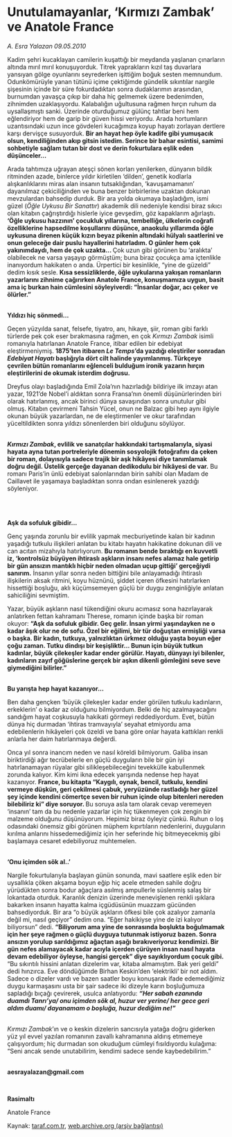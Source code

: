 # Unutulamayanlar, ‘Kırmızı Zambak’ ve Anatole France

*A. Esra Yalazan  09.05.2010*

<div class="yazi"><p>Kadim şehri kucaklayan camilerin kuşattığı bir meydanda yaşlanan çınarların altında mırıl mırıl konuşuyorduk. Titrek yaprakların kızıl taş duvarlara yansıyan gölge oyunlarını seyrederken işittiğim boğuk sesten memnundum. Odunkömürüyle yanan tütünü içime çektiğimde gündelik sıkıntılar nargile şişesinin içinde bir süre fokurdadıktan sonra dudaklarımın arasından, burnumdan yavaşça çıkıp bir daha hiç gelmemek üzere bedenimden, zihnimden uzaklaşıyordu. Kalabalığın uğultusuna rağmen hırçın ruhum da uysallaşmıştı sanki. Üzerinde oturduğumuz gülünç tahtlar beni hem eğlendiriyor hem de garip bir güven hissi veriyordu. Arada hortumların uzantısındaki uzun ince gövdeleri kucağımıza koyup hayatı zorlayan dertlere karşı dervişçe susuyorduk. <b>Bir an hayat hep öyle kadife gibi yumuşacık olsun, kendiliğinden akıp gitsin istedim. Serince bir bahar esintisi, samimi sohbetiyle sağlam tutan bir dost ve derin fokurtulara eşlik eden düşünceler...</b></p>
<p>Arada tahtımıza uğrayan ateşçi sönen korları yenilerken, dünyanın bildik ritminden azade, binlerce yıldır kirletilen ‘dilden’, genetik kodlarla alışkanlıklarını miras alan insanın tutsaklığından, ‘kavuşamamanın’ dayanılmaz çekiciliğinden ve buna benzer birbirlerine uzaktan dokunan mevzulardan bahsedip durduk. Bir ara yolda okumaya başladığım, ismi güzel (<i>Öğle Uykusu Bir Sanattır</i>) akademik dili nedeniyle kendisi biraz sıkıcı olan kitabın çağrıştırdığı hislerle iyice gevşedim, göz kapaklarım ağırlaştı<b>. ‘Öğle uykusu hazzının’ çocukluk yıllarına, tembelliğe, ülkelerin coğrafi özelliklerine hapsedilme koşullarını düşünce, anaokulu yıllarımda öğle uykusuna direnen küçük kızın beyaz pikenin altındaki hülyalı saatlerini ve onun geleceğe dair puslu hayallerini hatırladım. O günler hem çok yakınımdaydı, hem de çok uzakta... </b>Çok uzun gibi görünen bu ‘aralıkta’ olabilecek ne varsa yaşayıp görmüştüm; buna biraz çocukça ama içtenlikle inanıyordum hakikaten o anda. Ürpertici bir kesinlikle, “yine de güzeldi” dedim kısık sesle. <b>Kısa sessizliklerde, öğle uykularına yakışan romanların yazarlarını zihnime çağırırken Anatole France, konuşmamıza uygun, basit ama iç burkan hain cümlesini söyleyiverdi: “İnsanlar doğar, acı çeker ve ölürler.”</b></p>
<p><b><br/>Yıldızı hiç sönmedi...</b></p>
<p>Geçen yüzyılda sanat, felsefe, tiyatro, anı, hikaye, şiir, roman gibi farklı türlerde pek çok eser bırakmasına rağmen, en çok <i>Kırmızı Zambak </i>isimli romanıyla hatırlanan Anatole France, itibar edilen bir edebiyat eleştirmeniymiş. <b>1875’ten itibaren <i>Le Temps</i>’da yazdığı eleştiriler sonradan <i>Edebiyat Hayatı</i> başlığıyla dört cilt halinde yayımlanmış. Türkçeye çevrilen bütün romanlarını eğlenceli bulduğum ironik yazarın hırçın eleştirilerini de okumak isterdim doğrusu.</b> </p>
<p>Dreyfus olayı başladığında Emil Zola’nın hazırladığı bildiriye ilk imzayı atan yazar, 1921’de Nobel’i aldıktan sonra Fransa’nın önemli düşünürlerinden biri olarak hatırlanmış, ancak birinci dünya savaşından sonra unutulur gibi olmuş. Kitabın çevirmeni Tahsin Yücel, onun ne Balzac gibi hep aynı ilgiyle okunan büyük yazarlardan, ne de eleştirmenler ve okur tarafından yüceltildikten sonra yıldızı sönenlerden biri olduğunu söylüyor. </p>
<p><b><i><br/>Kırmızı Zambak</i></b><b>, evlilik ve sanatçılar hakkındaki tartışmalarıyla, siyasi hayata ayna tutan portreleriyle dönemin sosyolojik fotoğrafını da çeken bir roman, dolayısıyla sadece trajik bir aşk hikâyesi diye tanımlamak doğru değil. Üstelik gerçeğe dayanan dedikodulu bir hikâyesi de var.</b> Bu romanı Paris’in ünlü edebiyat salonlarından birin sahibi olan Madam de Caillavet ile yaşamaya başladıktan sonra ondan esinlenerek yazdığı söyleniyor. </p>
<p><b> </b></p>
<p><b><br/>Aşk da sofuluk gibidir... </b></p>
<p>Genç yaşında zorunlu bir evlilik yapmak mecburiyetinde kalan bir kadının yaşadığı tutkulu ilişkileri anlatan bu kitabı hayatın hakikatine dokunan dili ve can acıtan mizahıyla hatırlıyorum. <b>Bu romanın bende bıraktığı en kuvvetli iz, ‘kontrolsüz büyüyen ihtiraslı aşkların insanı nefes alamaz hale getirip bir gün ansızın mantıklı hiçbir neden olmadan uçup gittiği’ gerçeğiydi sanırım.</b> İnsanın yıllar sonra neden bittiğini bile anlayamadığı ihtiraslı ilişkilerin aksak ritmini, koyu hüznünü, şiddet içeren öfkesini hatırlarken hissettiği boşluğu, aklı küçümsemeyen güçlü bir duygu zenginliğiyle anlatan sahiciliğini sevmiştim. </p>
<p>Yazar, büyük aşkların nasıl tükendiğini okuru acımasız sona hazırlayarak anlatırken fettan kahramanı Therese, romanın içinde başka bir roman okuyor: <b>“Aşk da sofuluk gibidir. Geç gelir. İnsan yirmi yaşındayken ne o kadar âşık olur ne de sofu. Özel bir eğilimi, bir tür doğuştan ermişliği varsa o başka. Bir kadın, tutkuya, yalnızlıktan ürkmez olduğu yaşta boyun eğer çoğu zaman. Tutku dindışı bir keşişliktir... Bunun için büyük tutkun kadınlar, büyük çilekeşler kadar ender görülür. Hayatı, dünyayı iyi bilenler, kadınların zayıf göğüslerine gerçek bir aşkın dikenli gömleğini seve seve giymediğini bilirler.” </b></p>
<p><b><br/>Bu yarışta hep hayat kazanıyor...</b></p>
<p>Ben daha gençken ‘büyük çilekeşler kadar ender görülen tutkulu kadınların, erkeklerin’ o kadar az olduğunu bilmiyordum. Belki de hiç azalmayacağını sandığım hayat coşkusuyla hakikati görmeyi reddediyordum. Evet, bütün dünya hiç durmadan ‘ihtiras tramvayıyla’ seyahat etmiyordu ama edebilenlerin hikâyeleri çok özeldi ve bana göre onlar hayata kattıkları renkli anlarla her daim hatırlanmaya değerdi. </p>
<p>Onca yıl sonra inancım neden ve nasıl köreldi bilmiyorum. Galiba insan biriktirdiği ağır tecrübelerle en güçlü duyguların bile bir gün iyi hatırlanamayan rüyalar gibi silikleşebileceğini tevekkülle kabullenmek zorunda kalıyor. Kim kimi ikna edecek yarışında nedense hep hayat kazanıyor. <b>France, bu kitapta “Kaygılı, oynak, bencil, tutkulu, kendini vermeye düşkün, geri çekilmesi çabuk, yeryüzünde rastladığı her güzel şey içinde kendini cömertçe seven bir ruhun içinde olup bitenleri nereden bilebiliriz ki” diye soruyor. </b>Bu soruya asla tam olarak cevap veremeyen ‘insanın’ tam da bu nedenle yazarlar için hiç tükenmeyen çok zengin bir malzeme olduğunu düşünüyorum. Hepimiz biraz öyleyiz çünkü. Ruhun o loş odasındaki önemsiz gibi görünen müphem kıpırtıların nedenlerini, duyguların kırılma anlarını hissedemediğimiz için her seferinde hiç bitmeyecekmiş gibi başlamaya cesaret edebiliyoruz muhtemelen.</p>
<p><b><br/>‘Onu içimden sök al..’</b></p>
<p>Nargile fokurtularıyla başlayan günün sonunda, mavi saatlere eşlik eden bir uysallıkla çöken akşama boyun eğip hiç acele etmeden sahile doğru yürüdükten sonra bodur ağaçlara asılmış ampullerle süslenmiş salaş bir lokantada oturduk. Karanlık denizin üzerinde menevişlenen renkli ışıklara bakarken insanın hayatta kalma içgüdüsünün muazzam gücünden bahsediyorduk. Bir ara “o büyük aşkların öfkesi bile çok azalıyor zamanla değil mi, nasıl geçiyor” dedim ona. “Eğer hakikiyse yine de izi kalıyor biliyorsun” dedi. <b>“Biliyorum ama yine de sonrasında boşlukta boğulmamak için her şeye rağmen o güçlü duyguya tutunmak istiyoruz bazen. Sonra ansızın yorulup sarıldığımız ağaçtan aşağı bırakıveriyoruz kendimizi. Bir gün nefes alamayacak kadar acıyla içerden çürüyen insan nasıl hayata devam edebiliyor öyleyse, hangisi gerçek” diye sayıklıyordum çocuk gibi.</b> “Bu sıkıntılı hissini anlatan dizelerim var, kitaba almamıştım. Bak yeri geldi” dedi hınzırca. Eve döndüğümde Birhan Keskin’den ‘elektrikli’ bir not aldım. Sadece o dizeler vardı ve bazen saatler boyu konuşarak ifade edemediğimiz duygu karmaşasını usta bir şair sadece iki dizeyle karın boşluğumuza sapladığı bıçağı çevirerek, usulca anlatıyordu: <b><i>“Her sabah ezanında duamdı Tanrı’ya/ onu içimden sök al, huzur ver yerine/ her gece geri aldım duamı/ dayanamam o boşluğa, huzur dediğim ne!”</i></b></p>
<p><i><br/>Kırmızı Zambak</i>’ın ve o keskin dizelerin sancısıyla yatağa doğru giderken yüz yıl evvel yazılan romanının zavallı kahramanına aldırış etmemeye çalışıyordum; hiç durmadan son okuduğum cümleyi fısıldıyordu kulağıma: “Seni ancak sende unutabilirim, kendimi sadece sende kaybedebilirim.”</p>
<p><b><br/>aesrayalazan@gmail.com</b></p>
<p><b> </b></p>
<p><b>Rasimaltı</b></p>
<p>Anatole France</p></div>

Kaynak: [taraf.com.tr](http://www.taraf.com.tr:80/a-esra-yalazan/makale-unutulamayanlar-kirmizi-zambak-ve-anatole.htm), [web.archive.org (arşiv bağlantısı)](http://web.archive.org/web/20100511013426/http://www.taraf.com.tr:80/a-esra-yalazan/makale-unutulamayanlar-kirmizi-zambak-ve-anatole.htm)
